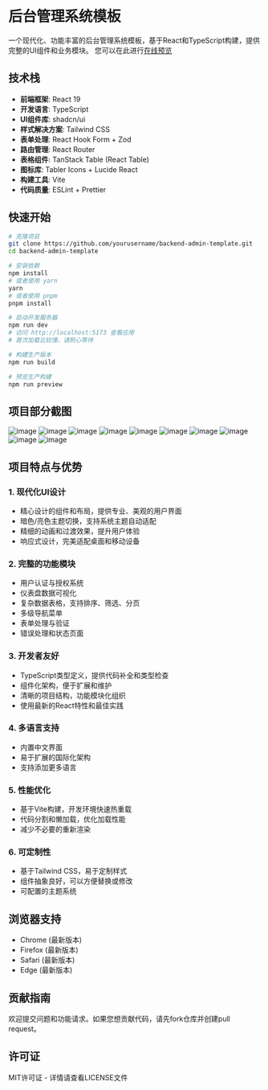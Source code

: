 # 后台管理系统模板

一个现代化、功能丰富的后台管理系统模板，基于React和TypeScript构建，提供完整的UI组件和业务模块。
您可以在此进行[在线预览](https://backend-admin-template.vercel.app/)
## 技术栈

- **前端框架**: React 19
- **开发语言**: TypeScript
- **UI组件库**: shadcn/ui
- **样式解决方案**: Tailwind CSS
- **表单处理**: React Hook Form + Zod
- **路由管理**: React Router
- **表格组件**: TanStack Table (React Table)
- **图标库**: Tabler Icons + Lucide React
- **构建工具**: Vite
- **代码质量**: ESLint + Prettier

## 快速开始

```bash
# 克隆项目
git clone https://github.com/yourusername/backend-admin-template.git
cd backend-admin-template

# 安装依赖
npm install 
# 或者使用 yarn
yarn
# 或者使用 pnpm
pnpm install

# 启动开发服务器
npm run dev
# 访问 http://localhost:5173 查看应用
# 首次加载比较慢，请耐心等待

# 构建生产版本
npm run build

# 预览生产构建
npm run preview
```
## 项目部分截图
![image](https://github.com/user-attachments/assets/7d5c4d2a-4484-43ca-a11f-b6d277587731)
![image](https://github.com/user-attachments/assets/40b81d43-9d27-4dc8-9b9d-36675f8152d8)
![image](https://github.com/user-attachments/assets/f452df57-5bad-47fd-8aac-877d182cee4d)
![image](https://github.com/user-attachments/assets/935956ae-89fc-45fa-9e3e-3b0c5141746a)
![image](https://github.com/user-attachments/assets/22fe01c0-4eb3-4c8d-984e-3641f571319a)
![image](https://github.com/user-attachments/assets/74a6c228-a250-4f86-aa70-503513b62a8b)
![image](https://github.com/user-attachments/assets/b49ece3b-bf26-4f4b-a657-476a5a7406a6)
![image](https://github.com/user-attachments/assets/023fc445-f016-4ed2-b7b6-d30a7b37a7a1)
![image](https://github.com/user-attachments/assets/ba0f6362-fa9c-43b1-aee7-47fbf7c46c91)
![image](https://github.com/user-attachments/assets/9d57e123-5cd3-4bb5-a68f-26f4d79932e4)






## 项目特点与优势

### 1. 现代化UI设计

- 精心设计的组件和布局，提供专业、美观的用户界面
- 暗色/亮色主题切换，支持系统主题自动适配
- 精细的动画和过渡效果，提升用户体验
- 响应式设计，完美适配桌面和移动设备

### 2. 完整的功能模块

- 用户认证与授权系统
- 仪表盘数据可视化
- 复杂数据表格，支持排序、筛选、分页
- 多级导航菜单
- 表单处理与验证
- 错误处理和状态页面

### 3. 开发者友好

- TypeScript类型定义，提供代码补全和类型检查
- 组件化架构，便于扩展和维护
- 清晰的项目结构，功能模块化组织
- 使用最新的React特性和最佳实践

### 4. 多语言支持

- 内置中文界面
- 易于扩展的国际化架构
- 支持添加更多语言

### 5. 性能优化

- 基于Vite构建，开发环境快速热重载
- 代码分割和懒加载，优化加载性能
- 减少不必要的重新渲染

### 6. 可定制性

- 基于Tailwind CSS，易于定制样式
- 组件抽象良好，可以方便替换或修改
- 可配置的主题系统

## 浏览器支持

- Chrome (最新版本)
- Firefox (最新版本)
- Safari (最新版本)
- Edge (最新版本)

## 贡献指南

欢迎提交问题和功能请求。如果您想贡献代码，请先fork仓库并创建pull request。

## 许可证

MIT许可证 - 详情请查看LICENSE文件
